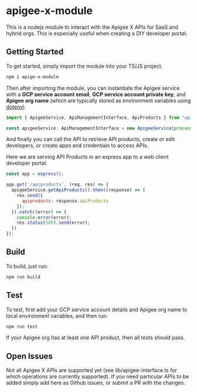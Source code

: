 # apigee-x-module

This is a nodejs module to interact with the Apigee X APIs for SaaS and hybrid
orgs.  This is especially useful when creating a DIY developer portal.

## Getting Started

To get started, simply import the module into your TS/JS project.

```sh
npm i apige-x-module
```

Then after importing the module, you can instantiate the Apigee service
with a **GCP service account email**, **GCP service account private key**, and
**Apigee org name** (which are typically
stored as environment variables using [dotenv](https://www.npmjs.com/package/dotenv)).  

```js
import { ApigeeService, ApiManagementInterface, ApiProducts } from "apigee-x-module";

const apigeeService: ApiManagementInterface = new ApigeeService(process.env.SERVICE_ACCOUNT_EMAIL, process.env.SERVICE_ACCOUNT_KEY, process.env.APIGEE_ORG);
```

And finally you can call the API to retrieve API products, create or edit
developers, or create apps and credentials to access APIs.

Here we are serving API Products in an express app to a web client developer portal.

```js
const app = express();

app.get('/apiproducts', (req, res) => {
  apigeeService.getApiProducts().then((response) => {
    res.send({
      apiproducts: response.apiProducts
    });
  }).catch((error) => {
    console.error(error);
    res.status(500).send(error);
  })
});
```

## Build

To build, just run:

```sh
npm run build
```

## Test

To test, first add your GCP service account details and Apigee org name to local
environment variables, and then run:

```sh
npm run test
```

If your Apigee org has at least one API product, then all tests should pass.

## Open Issues

Not all Apigee X APIs are supported yet (see lib/apigee-interface.ts for which
operations are currently supported).  If you need particular APIs to be added
simply add here as Github issues, or submit a PR with the changes.
